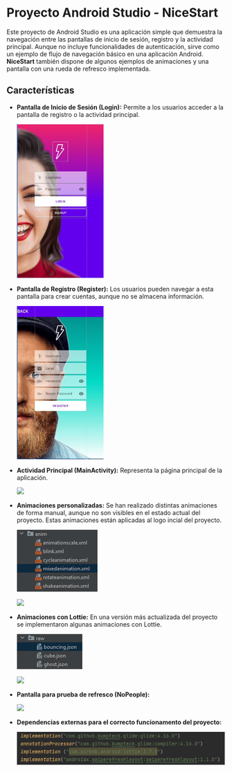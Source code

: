 # Proyecto Android Studio - NiceStart 

Este proyecto de Android Studio es una aplicación simple que demuestra la navegación entre las pantallas de inicio de sesión, registro y la actividad principal. Aunque no incluye funcionalidades de autenticación, sirve como un ejemplo de flujo de navegación básico en una aplicación Android. **NiceStart** también dispone de algunos ejemplos de animaciones y una pantalla con una rueda de refresco implementada.

## Características

- **Pantalla de Inicio de Sesión (Login):** Permite a los usuarios acceder a la pantalla de registro o la actividad principal.

  <img src="img/login.JPG"  width="200"/>
  

- **Pantalla de Registro (Register):** Los usuarios pueden navegar a esta pantalla para crear cuentas, aunque no se almacena información.

  <img src="img/register.JPG"  width="200"/>
  

- **Actividad Principal (MainActivity):** Representa la página principal de la aplicación.

   <img src="img/main.JPG)"  width="200"/>
  

- **Animaciones personalizadas:** Se han realizado distintas animaciones de forma manual, aunque no son visibles en el estado actual del proyecto. Estas animaciones están aplicadas al logo incial del proyecto.

  
  ![anim](img/anim.PNG)
  

  <img src="https://github.com/arturofgg/NiceStart/assets/113636946/7150c408-fee5-4043-a3a3-0f7927979535"  width="200"/>

  
- **Animaciones con Lottie:** En una versión más actualizada del proyecto se implementaron algunas animaciones con Lottie.

  
  ![anim2](img/anim2.PNG)
  

  <img src="https://github.com/arturofgg/NiceStart/assets/113636946/ed523dc4-c228-46b4-b838-d4d0889f6820"  width="200"/>


- **Pantalla para prueba de refresco (NoPeople):**

  
  <img src="https://github.com/arturofgg/NiceStart/assets/113636946/a644bb96-3723-4985-be42-c5ec43691663"  width="200"/>
  

- **Dependencias externas para el correcto funcionamento del proyecto:**

  
  ![dependencies](img/dependencies.PNG)

